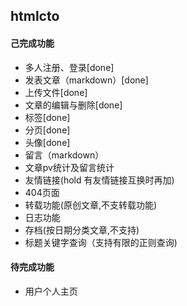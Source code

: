 ## htmlcto

#### 己完成功能

- 多人注册、登录[done]
- 发表文章（markdown）[done]
- 上传文件[done]
- 文章的编辑与删除[done]
- 标签[done]
- 分页[done]
- 头像[done]
- 留言（markdown）
- 文章pv统计及留言统计
- 友情链接(hold 有友情链接互换时再加)
- 404页面
- 转载功能(原创文章,不支转载功能)
- 日志功能
- 存档(按日期分类文章,不支持)
- 标题关键字查询（支持有限的正则查询)

#### 待完成功能
- 用户个人主页
